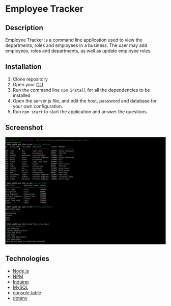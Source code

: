 # Employee Tracker

## Description
Employee Tracker is a command line application used to view the departments, roles and employees in a business. The user may add employees, roles and departments, as well as update employee roles.

## Installation
1. Clone repository
2. Open your [CLI](https://www.w3schools.com/whatis/whatis_cli.asp)
3. Run the command line `npm install` for all the dependencies to be installed
4. Open the server.js file, and edit the host, password and database for your own configuration.
5. Run `npm start` to start the application and answer the questions.


## Screenshot

![Employee Tracker](assets/images/screenshot-employee-tracker.jpg)<br />

## Technologies
* [Node.js](https://nodejs.org/en/)
* [NPM](https://www.npmjs.com/)
* [Inquirer](https://www.npmjs.com/package/inquirer)
* [MySQL](https://www.npmjs.com/package/mysql)
* [console.table](https://www.npmjs.com/package/console.table)
* [dotenv](https://www.npmjs.com/package/dotenv)







